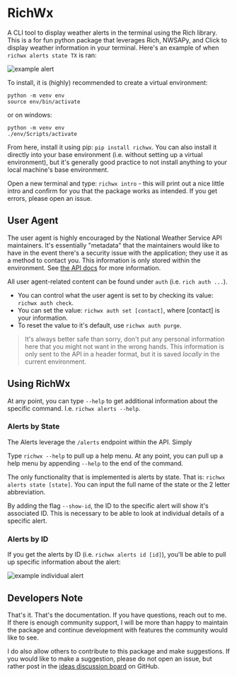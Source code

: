 # RichWx
A CLI tool to display weather alerts in the terminal using the Rich library. This is a for fun python package that leverages Rich, NWSAPy, and Click to display weather information in your terminal. Here's an example of when `richwx alerts state TX` is ran:

![example alert](images/sample_list_of_alerts.jpg)

To install, it is (highly) recommended to create a virtual environment:

```
python -m venv env
source env/bin/activate
```

or on windows:
```
python -m venv env
./env/Scripts/activate
```

From here, install it using pip: `pip install richwx`. You can also install it directly into your base environment (i.e. without setting up a virtual environment), but it's generally good practice to not install anything to your local machine's base environment.

Open a new terminal and type: `richwx intro` - this will print out a nice little intro and confirm for you that the package works as intended. If you get errors, please open an issue.

## User Agent
The user agent is highly encouraged by the National Weather Service API maintainers. It's essentially "metadata" that the maintainers would like to have in the event there's a security issue with the application; they use it as a method to contact you. This information is only stored within the environment. See [the API docs](https://www.weather.gov/documentation/services-web-api) for more information.

All user agent-related content can be found under `auth` (i.e. `rich auth ...`).

- You can control what the user agent is set to by checking its value: `richwx auth check`.
- You can set the value: `richwx auth set [contact]`, where [contact] is your information.
- To reset the value to it's default, use `richwx auth purge`.

> It's always better safe than sorry, don't put any personal information here that you might not want in the wrong hands. This information is only sent to the API in a header format, but it is saved _locally_ in the current environment.

## Using RichWx
At any point, you can type `--help` to get additional information about the specific command. I.e. `richwx alerts --help`.

### Alerts by State
The Alerts leverage the `/alerts` endpoint within the API. Simply

Type ``richwx --help`` to pull up a help menu. At any point, you can pull up a help menu
by appending ``--help`` to the end of the command.

The only functionality that is implemented is alerts by state. That is: `richwx alerts state [state]`. You can input the full name of the state or the 2 letter abbreviation.

By adding the flag `--show-id`, the ID to the specific alert will show it's associated ID. This is necessary to be able to look at individual details of a specific alert.

### Alerts by ID
If you get the alerts by ID (i.e. `richwx alerts id [id]`), you'll be able to pull up specific information about the alert:

![example individual alert](images/sample_individual_alert.jpg)

Developers Note
---------------
That's it. That's the documentation. If you have questions, reach out to me. If there is enough community support, I will be more than happy to maintain the package and continue development with features the community would like to see.

I do also allow others to contribute to this package and make suggestions. If you would like to make a suggestion, please do not open an issue, but rather post in the [ideas discussion board](https://github.com/WxBDM/richwx/discussions/categories/ideas) on GitHub.


